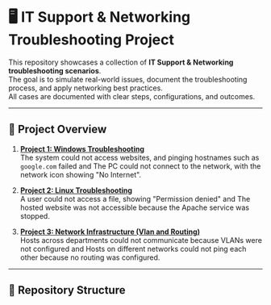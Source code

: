 # 🖥️ IT Support & Networking Troubleshooting Project

This repository showcases a collection of **IT Support & Networking troubleshooting scenarios**.  
The goal is to simulate real-world issues, document the troubleshooting process, and apply networking best practices.  
All cases are documented with clear steps, configurations, and outcomes.

---

## 📑 Project Overview
1. [**Project 1: Windows Troubleshooting**](./Docs/Windows_Troubleshooting.md)  
   The system could not access websites, and pinging hostnames such as `google.com` failed and The PC could not connect to the network, with the network icon showing "No Internet".

2. [**Project 2: Linux Troubleshooting**](./Docs/Linux_Troubleshooting.md)  
   A user could not access a file, showing "Permission denied" and The hosted website was not accessible because the Apache service was stopped.

3. [**Project 3: Network Infrastructure (Vlan and Routing)**](./Docs/Network_Infrastructure_Vlan_and_Routing.md)  
   Hosts across departments could not communicate because VLANs were not configured and Hosts on different networks could not ping each other because no routing was configured.

---

## 📂 Repository Structure
